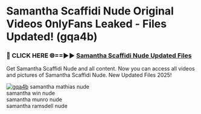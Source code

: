 # Samantha Scaffidi Nude Original Videos 0nlyFans Leaked - Files Updated! (gqa4b)

<h3>🔴 CLICK HERE 🌐==►► <a href="https://tinyurl.com/yrmya6cz" rel="nofollow">Samantha Scaffidi Nude Updated Files</a></h3>

Get Samantha Scaffidi Nude and all content. Now you can access all videos and pictures of Samantha Scaffidi Nude. New Updated Files 2025!

[![gqa4b](https://i.imgur.com/FMdXYCs.gif)](https://tinyurl.com/yrmya6cz)
samantha mathias nude<br>
samantha win nude<br>
samantha munro nude<br>
samantha ramsdell nude